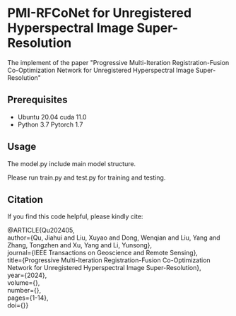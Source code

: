 # PMI-RFCoNet for Unregistered Hyperspectral Image Super-Resolution
The implement of the paper "Progressive Multi-Iteration Registration-Fusion Co-Optimization Network for Unregistered Hyperspectral Image Super-Resolution"

## Prerequisites
- Ubuntu 20.04 cuda 11.0
- Python 3.7 Pytorch 1.7

## Usage
The model.py include main model structure.

Please run train.py and test.py for training and testing.

## Citation
If you find this code helpful, please kindly cite:

@ARTICLE{Qu202405,  
  author={Qu, Jiahui and Liu, Xuyao and Dong, Wenqian and Liu, Yang and Zhang, Tongzhen and Xu, Yang and Li, Yunsong},  
  journal={IEEE Transactions on Geoscience and Remote Sensing},   
  title={Progressive Multi-Iteration Registration-Fusion Co-Optimization Network for Unregistered Hyperspectral Image Super-Resolution},   
  year={2024},  
  volume={},  
  number={},  
  pages={1-14},  
  doi={}}
